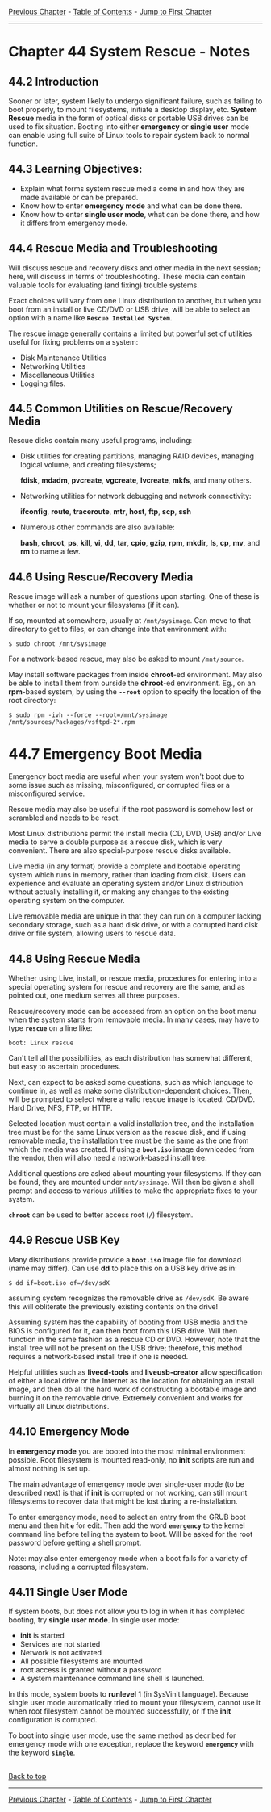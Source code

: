 [Previous Chapter](../Ch43-troubleshooting/notes_Ch43.md) - [Table of Contents](../README.md#table-of-contents) - [Jump to First Chapter](../Ch01-introduction/notes_Ch01.md)

---

# Chapter 44 System Rescue - Notes

## 44.2 Introduction
Sooner or later, system likely to undergo significant failure, such as failing to boot properly, to mount filesystems, initiate a desktop display, etc. **System Rescue** media in the form of optical disks or portable USB drives can be used to fix situation. Booting into either **emergency** or **single user** mode can enable using full suite of Linux tools to repair system back to normal function.

## 44.3 Learning Objectives:
- Explain what forms system rescue media come in and how they are made available or can be prepared.
- Know how to enter **emergency mode** and what can be done there.
- Know how to enter **single user mode**, what can be done there, and how it differs from emergency mode.

## 44.4 Rescue Media and Troubleshooting
Will discuss rescue and recovery disks and other media in the next session; here, will discuss in terms of troubleshooting. These media can contain valuable tools for evaluating (and fixing) trouble systems.

Exact choices will vary from one Linux distribution to another, but when you boot from an install or live CD/DVD or USB drive, will be able to select an option with a name like **`Rescue Installed System`**.

The rescue image generally contains a limited but powerful set of utilities useful for fixing problems on a system:
- Disk Maintenance Utilities
- Networking Utilities
- Miscellaneous Utilities
- Logging files.

## 44.5 Common Utilities on Rescue/Recovery Media
Rescue disks contain many useful programs, including:
- Disk utilities for creating partitions, managing RAID devices, managing logical volume, and creating filesystems;
  
  **fdisk**, **mdadm**, **pvcreate**, **vgcreate**, **lvcreate**, **mkfs**, and many others.
- Networking utilities for network debugging and network connectivity:

  **ifconfig**, **route**, **traceroute**, **mtr**, **host**, **ftp**, **scp**, **ssh**
  
- Numerous other commands are also available:
  
  **bash**, **chroot**, **ps**, **kill**, **vi**, **dd**, **tar**, **cpio**, **gzip**, **rpm**, **mkdir**, **ls**, **cp**, **mv**, and **rm** to name a few.
  
## 44.6 Using Rescue/Recovery Media
Rescue image will ask a number of questions upon starting. One of these is whether or not to mount your filesystems (if it can).

If so, mounted at somewhere, usually at `/mnt/sysimage`. Can move to that directory to get to files, or can change into that environment with:
```shell
$ sudo chroot /mnt/sysimage
```
For a network-based rescue, may also be asked to mount `/mnt/source`.

May install software packages from inside **chroot**-ed environment. May also be able to install them from ourside the **chroot**-ed environment. Eg., on an **rpm**-based system, by using the **`--root`** option to specify the location of the root directory:
```shell
$ sudo rpm -ivh --force --root=/mnt/sysimage /mnt/sources/Packages/vsftpd-2*.rpm
```

# 44.7 Emergency Boot Media
Emergency boot media are useful when your system won't boot due to some issue such as missing, misconfigured, or corrupted files or a misconfigured service.

Rescue media may also be useful if the root password is somehow lost or scrambled and needs to be reset.

Most Linux distributions permit the install media (CD, DVD, USB) and/or Live media to serve a double purpose as a rescue disk, which is very convenient. There are also special-purpose rescue disks available.

Live media (in any format) provide a complete and bootable operating system which runs in memory, rather than loading from disk. Users can experience and evaluate an operating system and/or Linux distribution without actually installing it, or making any changes to the existing operating system on the computer.

Live removable media are unique in that they can run on a computer lacking secondary storage, such as a hard disk drive, or with a corrupted hard disk drive or file system, allowing users to rescue data.

## 44.8 Using Rescue Media
Whether using Live, install, or rescue media, procedures for entering into a special operating system for rescue and recovery are the same, and as pointed out, one medium serves all three purposes.

Rescue/recovery mode can be accessed from an option on the boot menu when the system starts from removable media. In many cases, may have to type **`rescue`** on a line like:
```shell
boot: Linux rescue
```
Can't tell all the possibilities, as each distribution has somewhat different, but easy to ascertain procedures.

Next, can expect to be asked some questions, such as which language to continue in, as well as make some distribution-dependent choices. Then, will be prompted to select where a valid rescue image is located: CD/DVD. Hard Drive, NFS, FTP, or HTTP.

Selected location must contain a valid installation tree, and the installation tree must be for the same Linux version as the rescue disk, and if using removable media, the installation tree must be the same as the one from which the media was created. If using a **`boot.iso`** image downloaded from the vendor, then will also need a network-based install tree.

Additional questions are asked about mounting your filesystems. If they can be found, they are mounted under `mnt/sysimage`. Will then be given a shell prompt and access to various utilities to make the appropriate fixes to your system.

**`chroot`** can be used to better access root (**`/`**) filesystem.

## 44.9 Rescue USB Key
Many distributions provide provide a **`boot.iso`** image file for download (name may differ). Can use **dd** to place this on a USB key drive as in:
```shell
$ dd if=boot.iso of=/dev/sdX
```
assuming system recognizes the removable drive as `/dev/sdX`. Be aware this will obliterate the previously existing contents on the drive!

Assuming system has the capability of booting from USB media and the BIOS is configured for it, can then boot from this USB drive. Will then function in the same fashion as a rescue CD or DVD. However, note that the install tree will not be present on the USB drive; therefore, this method requires a network-based install tree if one is needed.

Helpful utilities such as **livecd-tools** and **liveusb-creator** allow specification of either a local drive or the Internet as the location for obtaining an install image, and then do all the hard work of constructing a bootable image and burning it on the removable drive. Extremely convenient and works for virtually all Linux distributions.

## 44.10 Emergency Mode
In **emergency mode** you are booted into the most minimal environment possible. Root filesystem is mounted read-only, no **init** scripts are run and almost nothing is set up.

The main advantage of emergency mode over single-user mode (to be described next) is that if **init** is corrupted or not working, can still mount filesystems to recover data that might be lost during a re-installation.

To enter emergency mode, need to select an entry from the GRUB boot menu and then hit **`e`** for edit. Then add the word **`emergency`** to the kernel command line before telling the system to boot. Will be asked for the root password before getting a shell prompt.

Note: may also enter emergency mode when a boot fails for a variety of reasons, including a corrupted filesystem.

## 44.11 Single User Mode
If system boots, but does not allow you to log in when it has completed booting, try **single user mode**. In single user mode:
- **init** is started
- Services are not started
- Network is not activated
- All possible filesystems are mounted
- root access is granted without a password
- A system maintenance command line shell is launched.

In this mode, system boots to **runlevel** 1 (in SysVinit language). Because single user mode automatically tried to mount your filesystem, cannot use it when root filesystem cannot be mounted successfully, or if the **init** configuration is corrupted.

To boot into single user mode, use the same method as decribed for emergency mode with one exception, replace the keyword **`emergency`** with the keyword **`single`**.




##

[Back to top](#)

---

[Previous Chapter](../Ch43-troubleshooting/notes_Ch43.md) - [Table of Contents](../README.md#table-of-contents) - [Jump to First Chapter](../Ch01-introduction/notes_Ch01.md)
